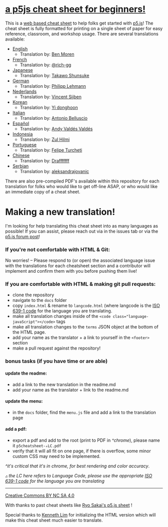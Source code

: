# [a p5js cheat sheet for beginners!](https://bmoren.github.io/p5js-cheat-sheet/)

This is a [web based cheat sheet](https://bmoren.github.io/p5js-cheat-sheet/) to help folks get started with [p5.js](http://p5js.org)! The cheat sheet is fully formatted for printing on a single sheet of paper for easy reference, classroom, and workshop usage. There are several translations available:

+ [English](https://bmoren.github.io/p5js-cheat-sheet/)
  + Translation by: [Ben Moren](https://github.com/bmoren)
+ [French](https://bmoren.github.io/p5js-cheat-sheet/fr.html)
  + Translation by: [@rich-gg](https://github.com/rich-gg)
+ [Japanese](https://bmoren.github.io/p5js-cheat-sheet/ja.html)
  + Translation by: [Takawo Shunsuke](https://twitter.com/takawo)
+ [German](https://bmoren.github.io/p5js-cheat-sheet/de.html)
   + Translation by: [Philipp Lehmann](https://github.com/philipp-lehmann)
+ [Nederlands](https://bmoren.github.io/p5js-cheat-sheet/nl.html)
  + Translation by: [Vincent Sijben](https://github.com/vincentsijben)
+ [Korean](https://bmoren.github.io/p5js-cheat-sheet/ko.html)
  + Translation by: [Yi donghoon](https://github.com/icq4ever)
+ [Italian](https://bmoren.github.io/p5js-cheat-sheet/it.html)
  + Translation by: [Antonio Belluscio](https://codesthesia.net)
+ [Español](https://bmoren.github.io/p5js-cheat-sheet/es.html)
  + Translation by: [Andy Valdés Valdés](https://andyvaldesvaldes.com/)
+ [Indonesia](https://bmoren.github.io/p5js-cheat-sheet/id.html)
  + Translation by: [Zul Hilmi](https://github.com/hilmizul)
+ [Portuguese](https://bmoren.github.io/p5js-cheat-sheet/pt.html)
  + Translation by: [Felipe Turcheti](https://github.com/fturcheti)
+ [Chinese](https://bmoren.github.io/p5js-cheat-sheet/zh.html)
  + Translation by: [Drafffffff](https://github.com/draffffff)
+ [Serbian](https://bmoren.github.io/p5js-cheat-sheet/sr.html)
  + Translation by: [aleksandrajovanic](https://github.com/aleksandrajovanic)

There are also pre-compiled PDF's available within this repository for each translation for folks who would like to get off-line ASAP, or who would like an immediate copy of a cheat sheet.

# Making a new translation!

I'm looking for help translating this cheat sheet into as many languages as possible! If you can assist, please reach out via in the issues tab or via the [p5.js forum post](https://discourse.processing.org/t/a-p5-js-cheat-sheet-for-beginners/8236/7)!

### If you're not comfortable with HTML & Git:
No worries! – Please respond to (or open) the associated language issue with the translations for each cheatsheet section and a contributor will implement and confirm them with you before pushing them live!

### If you are comfortable with HTML & making git pull requests:
+ clone the repository
+ navigate to the `docs` folder
+ copy `index.html` & rename to `langcode.html` (where langcode is the [ISO 639-1 code](https://en.wikipedia.org/wiki/List_of_ISO_639-1_codes) for the language you are translating.
+ make all translation changes inside of the  `<code class="language-javaScript"></code>` tags
+ make all translation changes to the `terms` JSON object at the bottom of the HTML page.
+ add your name as the translator + a link to yourself in the `<footer>` section
+ make a pull request against the repository!

### bonus tasks (if you have time or are able)
#### update the readme:
+ add a link to the new translation in the readme.md
+ add your name as the translator + link to the readme.md

#### update the menu:
+ in the `docs` folder, find the `menu.js` file and add a link to the translation page

#### add a pdf:
+ export a pdf and add to the root (print to PDF in *^chrome*), please name it `p5cheatsheet-▵LC.pdf`
+ verify that it will all fit on one page, if there is overflow, some minor custom CSS may need to be implemented.

*^it's critical that it's in chrome, for best rendering and color accuracy*.

*▵ the LC here refers to Language Code, please use the appropriate [ISO 639-1 code](https://en.wikipedia.org/wiki/List_of_ISO_639-1_codes) for the language you are translating*

---

[Creative Commons BY NC SA 4.0](https://creativecommons.org/licenses/by-nc-sa/4.0/)

With thanks to past cheat sheets like [Ryo Sakai's p5.js sheet](https://twitter.com/ryodejaneiro/status/827314983948210176) !

Special thanks to [Kenneth Lim](https://github.com/limzykenneth) for initializing the HTML version which will make this cheat sheet much easier to translate.
